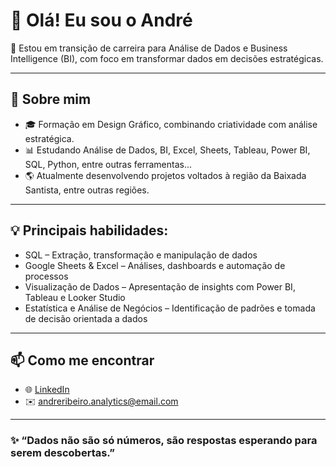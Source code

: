 # 👋 Olá! Eu sou o André

🎯 Estou em transição de carreira para Análise de Dados e Business Intelligence (BI), com foco em transformar dados em decisões estratégicas.

---

## 🚀 Sobre mim

- 🎓 Formação em Design Gráfico, combinando criatividade com análise estratégica.
- 📊 Estudando Análise de Dados, BI, Excel, Sheets, Tableau, Power BI, SQL, Python, entre outras ferramentas...
- 🌎 Atualmente desenvolvendo projetos voltados à região da Baixada Santista, entre outras regiões.

---

## 💡 Principais habilidades:

- SQL – Extração, transformação e manipulação de dados 
- Google Sheets & Excel – Análises, dashboards e automação de processos 
- Visualização de Dados – Apresentação de insights com Power BI, Tableau e Looker Studio 
- Estatística e Análise de Negócios – Identificação de padrões e tomada de decisão orientada a dados 

---

## 📫 Como me encontrar

- 🌐 [LinkedIn](https://www.linkedin.com/in/andreribeiro-analytics/)
- ✉️ andreribeiro.analytics@email.com

---

### ✨ “Dados não são só números, são respostas esperando para serem descobertas.”

